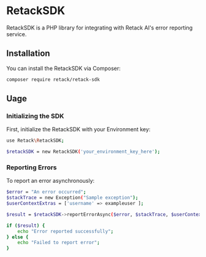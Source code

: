 # RetackSDK

RetackSDK is a PHP library for integrating with Retack AI's error reporting service.

## Installation

You can install the RetackSDK via Composer:

```bash
composer require retack/retack-sdk
```

## Uage

### Initializing the SDK

First, initialize the RetackSDK with your Environment key:

```bash
use Retack\RetackSDK;

$retackSDK = new RetackSDK('your_environment_key_here');
```

### Reporting Errors

To report an error asynchronously:

```bash
$error = "An error occurred";
$stackTrace = new Exception("Sample exception");
$userContextExtras = ['username' => exampleuser ];

$result = $retackSDK->reportErrorAsync($error, $stackTrace, $userContextExtras);

if ($result) {
    echo "Error reported successfully";
} else {
    echo "Failed to report error";
}
```
